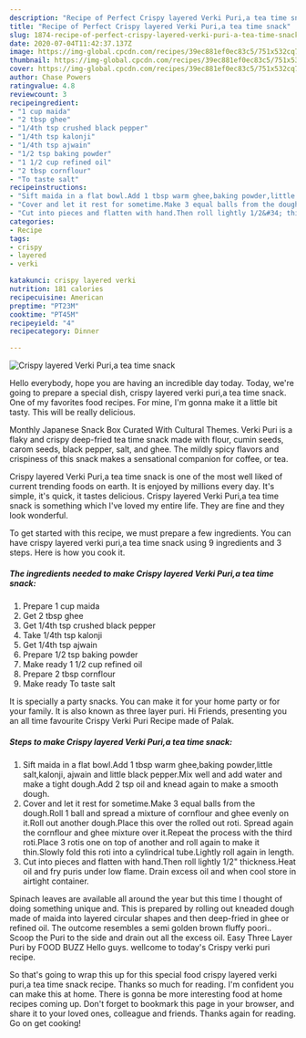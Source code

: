 ```yaml
---
description: "Recipe of Perfect Crispy layered Verki Puri,a tea time snack"
title: "Recipe of Perfect Crispy layered Verki Puri,a tea time snack"
slug: 1874-recipe-of-perfect-crispy-layered-verki-puri-a-tea-time-snack
date: 2020-07-04T11:42:37.137Z
image: https://img-global.cpcdn.com/recipes/39ec881ef0ec83c5/751x532cq70/crispy-layered-verki-puria-tea-time-snack-recipe-main-photo.jpg
thumbnail: https://img-global.cpcdn.com/recipes/39ec881ef0ec83c5/751x532cq70/crispy-layered-verki-puria-tea-time-snack-recipe-main-photo.jpg
cover: https://img-global.cpcdn.com/recipes/39ec881ef0ec83c5/751x532cq70/crispy-layered-verki-puria-tea-time-snack-recipe-main-photo.jpg
author: Chase Powers
ratingvalue: 4.8
reviewcount: 3
recipeingredient:
- "1 cup maida"
- "2 tbsp ghee"
- "1/4th tsp crushed black pepper"
- "1/4th tsp kalonji"
- "1/4th tsp ajwain"
- "1/2 tsp baking powder"
- "1 1/2 cup refined oil"
- "2 tbsp cornflour"
- "To taste salt"
recipeinstructions:
- "Sift maida in a flat bowl.Add 1 tbsp warm ghee,baking powder,little salt,kalonji, ajwain and little black pepper.Mix well and add water and make a tight dough.Add 2 tsp oil and knead again to make a smooth dough."
- "Cover and let it rest for sometime.Make 3 equal balls from the dough.Roll 1 ball and spread a mixture of cornflour and ghee evenly on it.Roll out another dough.Place this over the rolled out roti. Spread again the cornflour and ghee mixture over it.Repeat the process with the third roti.Place 3 rotis one on top of another and roll again to make it thin.Slowly fold this roti into a cylindrical tube.Lightly roll again in length."
- "Cut into pieces and flatten with hand.Then roll lightly 1/2&#34; thickness.Heat oil and fry puris under low flame. Drain excess oil and when cool store in airtight container."
categories:
- Recipe
tags:
- crispy
- layered
- verki

katakunci: crispy layered verki 
nutrition: 181 calories
recipecuisine: American
preptime: "PT23M"
cooktime: "PT45M"
recipeyield: "4"
recipecategory: Dinner

---
```



![Crispy layered Verki Puri,a tea time snack](https://img-global.cpcdn.com/recipes/39ec881ef0ec83c5/751x532cq70/crispy-layered-verki-puria-tea-time-snack-recipe-main-photo.jpg)

Hello everybody, hope you are having an incredible day today. Today, we're going to prepare a special dish, crispy layered verki puri,a tea time snack. One of my favorites food recipes. For mine, I'm gonna make it a little bit tasty. This will be really delicious.

Monthly Japanese Snack Box Curated With Cultural Themes. Verki Puri is a flaky and crispy deep-fried tea time snack made with flour, cumin seeds, carom seeds, black pepper, salt, and ghee. The mildly spicy flavors and crispiness of this snack makes a sensational companion for coffee, or tea.

Crispy layered Verki Puri,a tea time snack is one of the most well liked of current trending foods on earth. It is enjoyed by millions every day. It's simple, it's quick, it tastes delicious. Crispy layered Verki Puri,a tea time snack is something which I've loved my entire life. They are fine and they look wonderful.


To get started with this recipe, we must prepare a few ingredients. You can have crispy layered verki puri,a tea time snack using 9 ingredients and 3 steps. Here is how you cook it.

<!--inarticleads1-->

##### The ingredients needed to make Crispy layered Verki Puri,a tea time snack:

1. Prepare 1 cup maida
1. Get 2 tbsp ghee
1. Get 1/4th tsp crushed black pepper
1. Take 1/4th tsp kalonji
1. Get 1/4th tsp ajwain
1. Prepare 1/2 tsp baking powder
1. Make ready 1 1/2 cup refined oil
1. Prepare 2 tbsp cornflour
1. Make ready To taste salt


It is specially a party snacks. You can make it for your home party or for your family. It is also known as three layer puri. Hi Friends, presenting you an all time favourite Crispy Verki Puri Recipe made of Palak. 

<!--inarticleads2-->

##### Steps to make Crispy layered Verki Puri,a tea time snack:

1. Sift maida in a flat bowl.Add 1 tbsp warm ghee,baking powder,little salt,kalonji, ajwain and little black pepper.Mix well and add water and make a tight dough.Add 2 tsp oil and knead again to make a smooth dough.
1. Cover and let it rest for sometime.Make 3 equal balls from the dough.Roll 1 ball and spread a mixture of cornflour and ghee evenly on it.Roll out another dough.Place this over the rolled out roti. Spread again the cornflour and ghee mixture over it.Repeat the process with the third roti.Place 3 rotis one on top of another and roll again to make it thin.Slowly fold this roti into a cylindrical tube.Lightly roll again in length.
1. Cut into pieces and flatten with hand.Then roll lightly 1/2&#34; thickness.Heat oil and fry puris under low flame. Drain excess oil and when cool store in airtight container.


Spinach leaves are available all around the year but this time I thought of doing something unique and. This is prepared by rolling out kneaded dough made of maida into layered circular shapes and then deep-fried in ghee or refined oil. The outcome resembles a semi golden brown fluffy poori.. Scoop the Puri to the side and drain out all the excess oil. Easy Three Layer Puri by FOOD BUZZ Hello guys. wellcome to today&#39;s Crispy verki puri recipe. 

So that's going to wrap this up for this special food crispy layered verki puri,a tea time snack recipe. Thanks so much for reading. I'm confident you can make this at home. There is gonna be more interesting food at home recipes coming up. Don't forget to bookmark this page in your browser, and share it to your loved ones, colleague and friends. Thanks again for reading. Go on get cooking!
